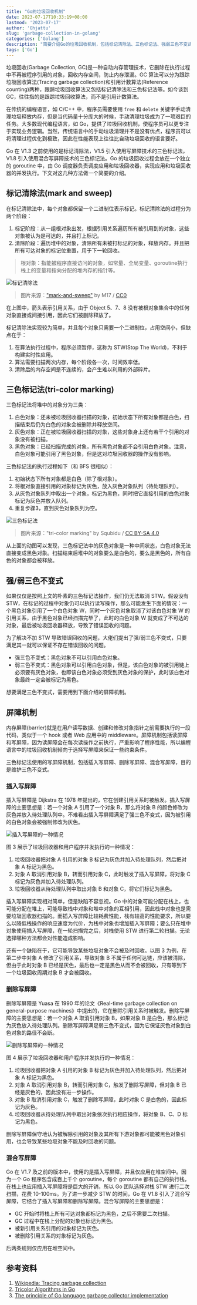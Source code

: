 ```yaml
---
title: "Go的垃圾回收机制"
date: 2023-07-17T10:33:19+08:00
lastmod: '2023-07-17'
author: 'Ghjattu'
slug: 'garbage-collection-in-golang'
categories: ['Golang']
description: "简要介绍Go的垃圾回收机制，包括标记清除法、三色标记法、强弱三色不变式、插入写屏障、删除写屏障、混合写屏障。"
tags: ['Go']
---
```


垃圾回收(Garbage Collection, GC)是一种自动内存管理技术，它删除在执行过程中不再被程序引用的对象，回收内存空间，防止内存泄漏。GC 算法可以分为跟踪垃圾回收算法(Tracing garbage collection)和引用计数算法(Reference counting)两种，跟踪垃圾回收算法又包括标记清除法和三色标记法等。如今谈到 GC，往往指的是跟踪垃圾回收算法，而不是引用计数算法。

在传统的编程语言，如 C/C++ 中，程序员需要使用 `free` 和 `delete` 关键字手动清理垃圾释放内存，但是当代码量十分庞大的时候，手动清理垃圾成为了一项艰巨的任务。大多数现代编程语言，如 Go，提供了垃圾回收机制，使程序员可以更专注于实现业务逻辑。当然，传统语言中的手动垃圾清理并不是没有优点，程序员可以将清理过程优化到极致，因此在性能表现上往往比自动垃圾回收的语言要好。

Go 在 V1.3 之前使用的是标记清除法，V1.5 引入使用写屏障技术的三色标记法，V1.8 引入使用混合写屏障技术的三色标记法。Go 的垃圾回收过程会放在一个独立的 goroutine 中，由 Go 调度器负责调度应用和垃圾回收器，实现应用和垃圾回收器的并发执行。下文对这几种方法做一个简要的介绍。

## 标记清除法(mark and sweep)

在标记清除法中，每个对象都保留一个二进制位表示标记。标记清除法的过程分为两个阶段：

1. 标记阶段：从一组根对象出发，根据引用关系遍历所有被引用到的对象，这些对象被认为是可达的，并且打上标记。
2. 清除阶段：遍历堆中的对象，清除所有未被打标记的对象，释放内存。并且把所有可达对象的标记位重置，用于下一轮回收。

> 根对象：指能被程序直接访问的对象，如常量、全局变量、goroutine执行栈上的变量和指向分配的堆内存的指针等。

![标记清除法](https://upload.wikimedia.org/wikipedia/commons/4/4a/Animation_of_the_Naive_Mark_and_Sweep_Garbage_Collector_Algorithm.gif "图1: 标记清除法")

> 图片来源：["mark-and-sweep"](https://en.wikipedia.org/wiki/Tracing_garbage_collection#/media/File:Animation_of_the_Naive_Mark_and_Sweep_Garbage_Collector_Algorithm.gif) by M17 / [CC0](https://creativecommons.org/publicdomain/zero/1.0/deed.en)

在上图中，箭头表示引用关系，由于 Object 5、7、8 没有被根对象集合中的任何对象直接或间接引用，因此它们被删除释放了。

标记清除法实现较为简单，并且每个对象只需要一个二进制位，占用空间小，但缺点在于：

1. 在算法执行过程中，程序必须暂停，这称为 STW(Stop The World)，不利于构建实时性应用。
2. 算法需要扫描两次内存，每个阶段各一次，时间效率低。
3. 清除后的内存空间是不连续的，会产生难以利用的外部碎片。

## 三色标记法(tri-color marking)

三色标记法将堆中的对象分为三类：

1. 白色对象：还未被垃圾回收器扫描的对象，初始状态下所有对象都是白色，扫描结束后仍为白色的对象会被删除并释放空间。
2. 灰色对象：正在被垃圾回收器扫描的对象，这些对象身上还有若干个引用的对象没有被扫描。
3. 黑色对象：已经扫描完成的对象，所有黑色对象都不会引用白色对象。注意，白色对象可能引用了黑色对象，但是这对垃圾回收器的操作没有影响。

三色标记法的执行过程如下（和 BFS 很相似）：

1. 初始状态下所有对象都是白色（除了根对象）。
2. 将根对象直接引用的对象标记为灰色，放入灰色对象队列（待处理队列）。
3. 从灰色对象队列中取出一个对象，标记为黑色，同时把它直接引用的白色对象标记为灰色并放入队列。
4. 重复步骤3，直到灰色对象队列为空。

![三色标记法](https://upload.wikimedia.org/wikipedia/commons/1/1d/Animation_of_tri-color_garbage_collection.gif "图2: 三色标记法")

> 图片来源："tri-color marking" by Squbidu / [CC BY-SA 4.0](https://creativecommons.org/licenses/by-sa/4.0/)

从上面的动图可以发现，三色标记法中的灰色对象是一种中间状态，白色对象无法直接变成黑色对象。扫描结束后堆中的对象要么是白色的，要么是黑色的，所有白色的对象都会被释放。

## 强/弱三色不变式

如果仅仅是按照上文的朴素的三色标记法操作，我们仍无法取消 STW。假设没有 STW，在标记的过程中对象仍可以执行读写操作，那么可能发生下面的情况：一个黑色对象引用了一个白色对象 W，同时一个灰色对象取消了对该白色对象 W 的引用关系，由于黑色对象已经扫描完毕了，此时的白色对象 W 就变成了不可达的对象，最后被垃圾回收器释放，导致了错误回收的问题。

为了解决不加 STW 导致错误回收的问题，大佬们提出了强/弱三色不变式，只要满足其一就可以保证不存在错误回收的问题。

- 强三色不变式：黑色对象不可以引用白色对象。
- 弱三色不变式：黑色对象可以引用白色对象，但是，该白色对象的被引用链上必须要有灰色对象，也即该白色对象必须受到灰色对象的保护，此时该白色对象最终一定会被标记为黑色。

想要满足三色不变式，需要用到下面介绍的屏障机制。

## 屏障机制

内存屏障(barrier)就是在用户读写数据、创建和修改对象指针之前需要执行的一段代码，类似于一个 hook 或者 Web 应用中的 middleware。屏障机制包括读屏障和写屏障，因为读屏障会在每次读操作之前执行，严重影响了程序性能，所以编程语言中的垃圾回收机制倾向于选择写屏障来保证一些约束条件。

三色标记法使用的写屏障机制，包括插入写屏障、删除写屏障、混合写屏障，目的是维护三色不变式。

### 插入写屏障

插入写屏障是 Dijkstra 在 1978 年提出的，它在创建引用关系时被触发。插入写屏障的主要思想是：若一个对象 A 引用了一个对象 B，那么将对象 B 的颜色修改为灰色并放入待处理队列中。不难看出插入写屏障满足了强三色不变式，因为被引用的白色对象会被强制修改为灰色。

![插入写屏障的一种情况](./insert-write-barrier.jpg "图3: 插入写屏障的一种情况")

图 3 展示了垃圾回收器和用户程序并发执行的一种情况：

1. 垃圾回收器把对象 A 引用的对象 B 标记为灰色并加入待处理队列，然后把对象 A 标记为黑色。
2. 对象 A 取消引用对象 B，转而引用对象 C，此时触发了插入写屏障，将对象 C 标记为灰色并加入待处理队列。
3. 垃圾回收器从待处理队列中取出对象 B 和对象 C，将它们标记为黑色。

插入写屏障实现相对简单，但是缺陷不容忽视。Go 中的对象可能分配在栈上，也可能分配在堆上，可能导致栈中对象和堆中对象的互相引用，因此栈中对象也是需要垃圾回收器扫描的。而插入写屏障比较耗费性能，栈有较高的性能要求，所以要么以降低栈操作的响应速度为代价，为栈中对象也增加插入写屏障；要么只在堆中对象使用插入写屏障，在一轮扫描完之后，对栈使用 STW 进行第二轮扫描。无论选择哪种方法都会对性能造成影响。

还有一个缺陷在于，它可能导致某些垃圾对象不会被及时回收。以图 3 为例，在第二步中对象 A 修改了引用关系，导致对象 B 不属于任何可达链，应该被清除，但由于此时对象 B 已经是灰色，最后也一定是黑色从而不会被回收，只有等到下一个垃圾回收周期对象 B 才会被回收。

### 删除写屏障

删除写屏障是 Yuasa 在 1990 年的论文《Real-time garbage collection on general-purpose machines》中提出的，它在删除引用关系时被触发。删除写屏障的主要思想是：若一个对象 A 取消引用对象 B，如果对象 B 是白色，那么标记为灰色放入待处理队列。删除写屏障满足弱三色不变式，因为它保证灰色对象到白色对象的路径不会断。

![删除写屏障的一种情况](./delete-write-barrier.jpg "图4: 删除写屏障的一种情况")

图 4 展示了垃圾回收器和用户程序并发执行的一种情况：

1. 垃圾回收器把对象 A 引用的对象 B 标记为灰色并加入待处理队列，然后把对象 A 标记为黑色。
2. 对象 A 取消引用对象 B，转而引用对象 C，触发了删除写屏障，但对象 B 已经是灰色的，因此没有进一步操作。
3. 对象 B 取消引用对象 C，触发了删除写屏障，此时对象 C 是白色的，因此标记为灰色。
4. 垃圾回收器从待处理队列中取出对象依次执行相应操作，将对象 B、C、D 标记为黑色。

删除写屏障保守地认为被解除引用的对象及其所有下游对象都可能被黑色对象引用，也会导致某些垃圾对象不能及时回收的问题。

### 混合写屏障

Go 在 V1.7 及之前的版本中，使用的是插入写屏障，并且仅应用在堆空间中。因为一个 Go 程序包含成百上千个 goroutine，每个 goroutine 都有自己的执行栈，在栈上也应用插入写屏障将是巨大的开销，所以 Go 团队选择对栈 STW 进行二次扫描，花费 10-100ms。为了进一步减少 STW 的时间，Go 在 V1.8 引入了混合写屏障，它结合了插入写屏障和删除写屏障。混合写屏障的主要思想是：

- GC 开始时将栈上所有可达对象都标记为黑色，之后不需要二次扫描。
- GC 过程中在栈上分配的对象也标记为黑色。
- 被新引用关系引用的对象标记为灰色。
- 被删除引用关系的对象标记为灰色。

后两条规则仅应用在堆空间中。

## 参考资料

1. [Wikipedia: Tracing garbage collection](https://en.wikipedia.org/wiki/Tracing_garbage_collection) 
2. [Tricolor Algorithms in Go](https://www.developer.com/languages/tricolor-algorithm-golang/) 
3. [The principle of Go language garbage collector implementation](https://www.sobyte.net/post/2021-12/golang-garbage-collector/#google_vignette) 
